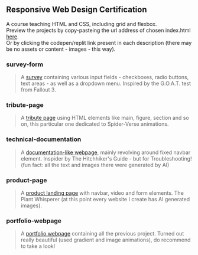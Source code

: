 ## Responsive Web Design Certification
A course teaching HTML and CSS, including grid and flexbox.<br>
Preview the projects by copy-pasteing the url address of chosen index.html [here](https://htmlpreview.github.io/).<br>
Or by clicking the codepen/replit link present in each description (there may be no assets or content - images - this way).

### survey-form
> A [survey](https://codepen.io/mikapikafika/pen/PoXYKJz) containing various input fields - checkboxes, radio buttons, text areas - as well as a dropdown menu. Inspired by the G.O.A.T. test from Fallout 3.

### tribute-page
> A [tribute page](https://codepen.io/mikapikafika/pen/oNJveZR) using HTML elements like main, figure, section and so on, this particular one dedicated to Spider-Verse animations.

### technical-documentation
> A [documentation-like webpage](https://codepen.io/mikapikafika/pen/XWoraaP), mainly revolving around fixed navbar element. Inspider by The Hitchhiker's Guide - but for Troubleshooting! (fun fact: all the text and images there were generated by AI)

### product-page
> A [product landing page](https://codepen.io/mikapikafika/pen/BavBddQ) with navbar, video and form elements. The Plant Whisperer (at this point every website I create has AI generated images).

### portfolio-webpage
> A [portfolio webpage](https://codepen.io/mikapikafika/pen/YzdKxEP) containing all the previous project. Turned out really beautiful (used gradient and image animations), do recommend to take a look! 
